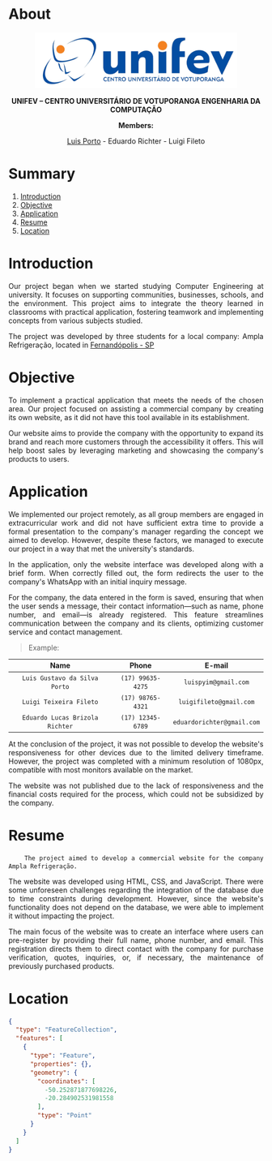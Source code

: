 # About
<div class="about" align="center">
<a class="unifev" href="https://www.unifev.edu.br/" title="Unifev"><img src="images/unifev.png" width="400px"></a>

<strong>UNIFEV – CENTRO UNIVERSITÁRIO DE VOTUPORANGA ENGENHARIA DA COMPUTAÇÃO</strong>
  
<strong>Members:</strong>
  
[Luis Porto](https://github.com/oluuiss) - Eduardo Richter - Luigi Fileto

</div>

# Summary
01. [Introduction](#Introduction)
00. [Objective](#Objective)
00. [Application](#Application)
00. [Resume](#Resume)
00. [Location](#Location)

<div class="project" align="justify">

# Introduction
Our project began when we started studying Computer Engineering at university. It focuses on supporting communities, businesses, schools, and the environment. This project aims to integrate the theory learned in classrooms with practical application, fostering teamwork and implementing concepts from various subjects studied.  

The project was developed by three students for a local company: Ampla Refrigeração, located in [Fernandópolis - SP](#Location)

# Objective
To implement a practical application that meets the needs of the chosen area. Our project focused on assisting a commercial company by creating its own website, as it did not have this tool available in its establishment.  

Our website aims to provide the company with the opportunity to expand its brand and reach more customers through the accessibility it offers. This will help boost sales by leveraging marketing and showcasing the company's products to users.

# Application
We implemented our project remotely, as all group members are engaged in extracurricular work and did not have sufficient extra time to provide a formal presentation to the company's manager regarding the concept we aimed to develop. However, despite these factors, we managed to execute our project in a way that met the university's standards.

In the application, only the website interface was developed along with a brief form. When correctly filled out, the form redirects the user to the company's WhatsApp with an initial inquiry message.

For the company, the data entered in the form is saved, ensuring that when the user sends a message, their contact information—such as name, phone number, and email—is already registered. This feature streamlines communication between the company and its clients, optimizing customer service and contact management.

> Example:

|Name|Phone|E-mail|
|:---:|:---:|:---:| 
|`Luis Gustavo da Silva Porto`|`(17) 99635-4275`|`luispyim@gmail.com`|
|`Luigi Teixeira Fileto`|`(17) 98765-4321`|`luigifileto@gmail.com`|
|`Eduardo Lucas Brizola Richter`|`(17) 12345-6789`|`eduardorichter@gmail.com`|


At the conclusion of the project, it was not possible to develop the website's responsiveness for other devices due to the limited delivery timeframe. However, the project was completed with a minimum resolution of 1080px, compatible with most monitors available on the market.

The website was not published due to the lack of responsiveness and the financial costs required for the process, which could not be subsidized by the company.

# Resume
		The project aimed to develop a commercial website for the company Ampla Refrigeração.
The website was developed using HTML, CSS, and JavaScript. There were some unforeseen challenges regarding the integration of the database due to time constraints during development. However, since the website's functionality does not depend on the database, we were able to implement it without impacting the project.

The main focus of the website was to create an interface where users can pre-register by providing their full name, phone number, and email. This registration directs them to direct contact with the company for purchase verification, quotes, inquiries, or, if necessary, the maintenance of previously purchased products.
</div>

# Location

```geojson
{
  "type": "FeatureCollection",
  "features": [
    {
      "type": "Feature",
      "properties": {},
      "geometry": {
        "coordinates": [
          -50.252871877698226,
          -20.284902531981558
        ],
        "type": "Point"
      }
    }
  ]
}
